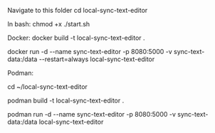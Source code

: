 Navigate to this folder
cd local-sync-text-editor

In bash:
chmod +x ./start.sh

Docker:
docker build -t local-sync-text-editor .

docker run -d --name sync-text-editor -p 8080:5000 -v sync-text-data:/data --restart=always local-sync-text-editor

Podman:

cd ~/local-sync-text-editor

podman build -t local-sync-text-editor .

podman run -d --name sync-text-editor -p 8080:5000 -v sync-text-data:/data local-sync-text-editor